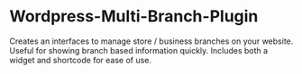 # Wordpress-Multi-Branch-Plugin
Creates an interfaces to manage store / business branches on your website. Useful for showing branch based information quickly. Includes both a widget and shortcode for ease of use.
